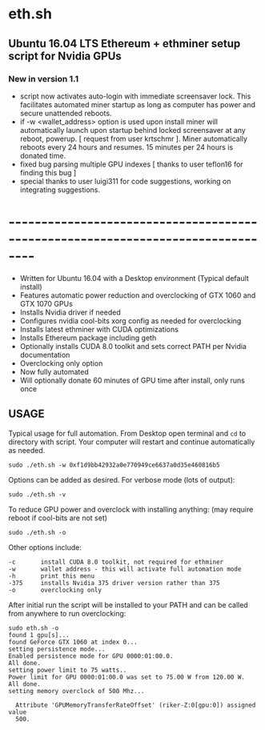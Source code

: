 # eth.sh
## Ubuntu 16.04 LTS Ethereum + ethminer setup script for Nvidia GPUs

### New in version 1.1

- script now activates auto-login with immediate screensaver lock. This facilitates automated miner startup
  as long as computer has power and secure unattended reboots. 
- if -w <wallet_address> option is used upon install miner will automatically launch upon startup behind locked
  screensaver at any reboot, powerup. [ request from user krtschmr ]. Miner automatically reboots every 24 hours
  and resumes. 15 minutes per 24 hours is donated time. 
- fixed bug parsing multiple GPU indexes [ thanks to user teflon16 for finding this bug ]
- special thanks to user luigi311 for code suggestions, working on integrating suggestions. 

# --------------------------------------------------------------------------------

- Written for Ubuntu 16.04 with a Desktop environment (Typical default install)
- Features automatic power reduction and overclocking of GTX 1060 and GTX 1070 GPUs
- Installs Nvidia driver if needed
- Configures nvidia cool-bits xorg config as needed for overclocking
- Installs latest ethminer with CUDA optimizations 
- Installs Ethereum package including geth
- Optionally installs CUDA 8.0 toolkit and sets correct PATH per Nvidia documentation
- Overclocking only option
- Now fully automated
- Will optionally donate 60 minutes of GPU time after install, only runs once

## USAGE

Typical usage for full automation. From Desktop open terminal and `cd` to directory with script. Your computer will restart and continue automatically as needed.

`sudo ./eth.sh -w 0xf1d9bb42932a0e770949ce6637a0d35e460816b5`

Options can be added as desired. For verbose mode (lots of output):

`sudo ./eth.sh -v`

To reduce GPU power and overclock with installing anything: (may require reboot if cool-bits are not set)

`sudo ./eth.sh -o`

Other options include:

```-v       enable verbose mode, lots of output
-c       install CUDA 8.0 toolkit, not required for ethminer
-w       wallet address - this will activate full automation mode
-h       print this menu
-375     installs Nvidia 375 driver version rather than 375 
-o       overclocking only
```
After initial run the script will be installed to your PATH and can be called from anywhere to run overclocking:

```
sudo eth.sh -o
found 1 gpu[s]...
found GeForce GTX 1060 at index 0...
setting persistence mode...
Enabled persistence mode for GPU 0000:01:00.0.
All done.
setting power limit to 75 watts..
Power limit for GPU 0000:01:00.0 was set to 75.00 W from 120.00 W.
All done.
setting memory overclock of 500 Mhz...

  Attribute 'GPUMemoryTransferRateOffset' (riker-Z:0[gpu:0]) assigned value
  500.
  ```
  

















